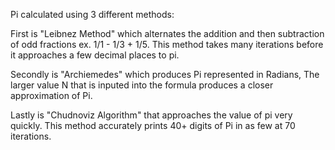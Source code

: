 Pi calculated using 3 different methods:

  First is "Leibnez Method" which alternates the addition and then subtraction of odd fractions ex. 1/1 - 1/3 + 1/5. This method takes many iterations before it approaches a few decimal places to pi.
  
  Secondly is "Archiemedes" which produces Pi represented in Radians, The larger value N that is inputed into the formula produces a closer approximation of Pi.
  
  Lastly is "Chudnoviz Algorithm" that approaches the value of pi very quickly. This method accurately prints 40+ digits of Pi in as few at 70 iterations.

